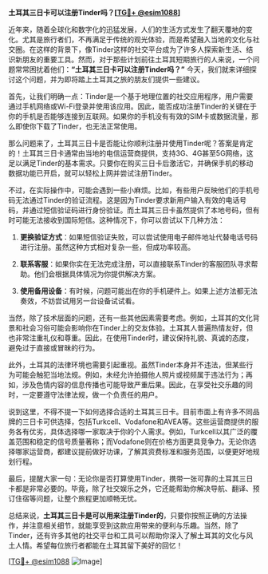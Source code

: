 **土耳其三日卡可以注册Tinder吗？[[TG💪+ @esim1088](https://t.me/s/esim1088)]**

近年来，随着全球化和数字化的迅猛发展，人们的生活方式发生了翻天覆地的变化。尤其是旅行者们，不再满足于传统的观光体验，而是希望融入当地的文化与社交圈。在这样的背景下，像Tinder这样的社交平台成为了许多人探索新生活、结识新朋友的重要工具。然而，对于那些计划前往土耳其短期旅行的人来说，一个问题常常困扰着他们：**“土耳其三日卡可以注册Tinder吗？”** 今天，我们就来详细探讨这个问题，并为即将踏上土耳其之旅的朋友们提供一些建议。

首先，让我们明确一点：Tinder是一个基于地理位置的社交应用程序，用户需要通过手机网络或Wi-Fi登录并使用该应用。因此，能否成功注册Tinder的关键在于你的手机是否能够连接到互联网。如果你的手机没有有效的SIM卡或数据流量，那么即使你下载了Tinder，也无法正常使用。

那么问题来了，土耳其三日卡是否能让你顺利注册并使用Tinder呢？答案是肯定的！土耳其三日卡通常由当地的电信运营商提供，支持3G、4G甚至5G网络，这足以满足Tinder的基本需求。只要你在购买三日卡后激活它，并确保手机的移动数据功能已开启，就可以轻松上网并尝试注册Tinder。

不过，在实际操作中，可能会遇到一些小麻烦。比如，有些用户反映他们的手机号码无法通过Tinder的验证流程。这是因为Tinder要求新用户输入有效的电话号码，并通过短信验证码进行身份验证。而土耳其三日卡虽然提供了本地号码，但有时可能无法接收到国际短信。这种情况下，你可以尝试以下几种方法：

1. **更换验证方式**：如果短信验证失败，可以尝试使用电子邮件地址代替电话号码进行注册。虽然这种方式相对复杂一些，但成功率较高。
   
2. **联系客服**：如果你实在无法完成注册，可以直接联系Tinder的客服团队寻求帮助。他们会根据具体情况为你提供解决方案。

3. **使用备用设备**：有时候，问题可能出在你的手机硬件上。如果上述方法都无法奏效，不妨尝试用另一台设备试试看。

当然，除了技术层面的问题，还有一些其他因素需要考虑。例如，土耳其的文化背景和社会习俗可能会影响你在Tinder上的交友体验。土耳其人普遍热情友好，但也非常注重礼仪和尊重。因此，在使用Tinder时，建议保持礼貌、真诚的态度，避免过于直接或冒昧的行为。

此外，土耳其的法律环境也需要引起重视。虽然Tinder本身并不违法，但某些行为可能会触犯当地法规。例如，未经允许拍摄他人照片或视频属于违法行为；再如，涉及色情内容的信息传播也可能导致严重后果。因此，在享受社交乐趣的同时，一定要遵守法律法规，做一个负责任的用户。

说到这里，不得不提一下如何选择合适的土耳其三日卡。目前市面上有许多不同品牌的三日卡可供选择，包括Turkcell、Vodafone和AVEA等。这些运营商提供的服务各有优劣，具体选择哪一家取决于你的个人需求。例如，Turkcell以其广泛的覆盖范围和稳定的信号质量著称；而Vodafone则在价格方面更具竞争力。无论你选择哪家运营商，都建议提前做好功课，了解其资费标准和服务范围，以便更好地规划行程。

最后，提醒大家一句：无论你是否打算使用Tinder，携带一张可靠的土耳其三日卡都是非常必要的。毕竟，除了社交娱乐之外，它还能帮助你解决导航、翻译、预订住宿等问题，让整个旅程更加顺畅无忧。

总结来说，**土耳其三日卡是可以用来注册Tinder的**，只要你按照正确的方法操作，并注意相关细节，就能享受到这款应用带来的便利与乐趣。当然，除了Tinder，还有许多其他的社交平台和工具可以帮助你深入了解土耳其的文化与风土人情。希望每位旅行者都能在土耳其留下美好的回忆！

[[TG💪+ @esim1088](https://t.me/s/esim1088) ![Image](https://i.postimg.cc/4NQfJmqS/Snipaste-2025-05-13-00-14-12.png)]